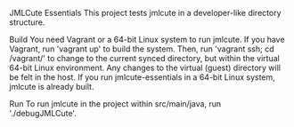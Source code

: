 JMLCute Essentials
This project tests jmlcute in a developer-like directory structure.

Build
You need Vagrant or a 64-bit Linux system to run jmlcute.
If you have Vagrant, run 'vagrant up' to build the system.
Then, run 'vagrant ssh; cd /vagrant/' to change to the current synced directory, but within the virtual 64-bit Linux environment. Any changes to the virtual (guest) directory will be felt in the host.
If you run jmlcute-essentials in a 64-bit Linux system, jmlcute is already built.

Run
To run jmlcute in the project within src/main/java, run './debugJMLCute'.

